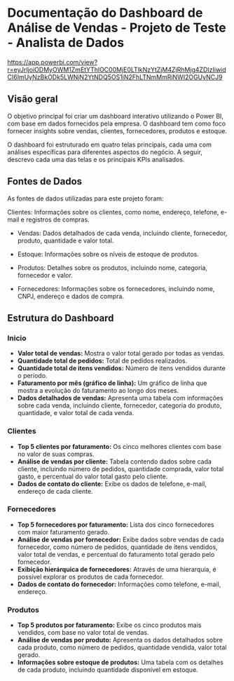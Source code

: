 # Documentação do Dashboard de Análise de Vendas - Projeto de Teste - Analista de Dados

https://app.powerbi.com/view?r=eyJrIjoiODMyOWM1ZmEtYThlOC00MjE0LTlkNzYtZjM4ZjRhMjg4ZDIzIiwidCI6ImUyNzBkODk5LWNjN2YtNDQ5OS1iN2FhLTNmMmRjNWI2OGUyNCJ9 

## Visão geral
O objetivo principal foi criar um dashboard interativo utilizando o Power BI, com base em dados fornecidos pela empresa. O dashboard tem como foco fornecer insights sobre vendas, clientes, fornecedores, produtos e estoque.

O dashboard foi estruturado em quatro telas principais, cada uma com análises específicas para diferentes aspectos do negócio. A seguir, descrevo cada uma das telas e os principais KPIs analisados.
## Fontes de Dados

As fontes de dados utilizadas para este projeto foram:

Clientes: Informações sobre os clientes, como nome, endereço, telefone, e-mail e registros de compras.

- Vendas: Dados detalhados de cada venda, incluindo cliente, fornecedor, produto, quantidade e valor total.

- Estoque: Informações sobre os níveis de estoque de produtos.

- Produtos: Detalhes sobre os produtos, incluindo nome, categoria, fornecedor e valor.

- Fornecedores: Informações sobre os fornecedores, incluindo nome, CNPJ, endereço e dados de compra.

## Estrutura do Dashboard
### Inicio
- **Valor total de vendas:** Mostra o valor total gerado por todas as vendas.
- **Quantidade total de pedidos:** Total de pedidos realizados.
- **Quantidade total de itens vendidos:** Número de itens vendidos durante o período.
- **Faturamento por mês (gráfico de linha):** Um gráfico de linha que mostra a evolução do faturamento ao longo dos meses.
- **Dados detalhados de vendas:** Apresenta uma tabela com informações sobre cada venda, incluindo cliente, fornecedor, categoria do produto, quantidade, e valor total de cada venda.

 ### Clientes
- **Top 5 clientes por faturamento:** Os cinco melhores clientes com base no valor de suas compras.
- **Análise de vendas por cliente:** Tabela contendo dados sobre cada cliente, incluindo número de pedidos, quantidade comprada, valor total gasto, e percentual do valor total gasto pelo cliente.
- **Dados de contato do cliente:** Exibe os dados de telefone, e-mail, endereço de cada cliente.

### Fornecedores
- **Top 5 fornecedores por faturamento:** Lista dos cinco fornecedores com maior faturamento gerado.
- **Análise de vendas por fornecedor:** Exibe dados sobre vendas de cada fornecedor, como número de pedidos, quantidade de itens vendidos, valor total de vendas, e percentual do faturamento total gerado pelo fornecedor.
- **Exibição hierárquica de fornecedores:** Através de uma hierarquia, é possível explorar os produtos de cada fornecedor.
- **Dados de contato do fornecedor:** Informações como telefone, e-mail, endereço.

### Produtos
- **Top 5 produtos por faturamento:** Exibe os cinco produtos mais vendidos, com base no valor total de vendas.
- **Análise de vendas por produto:** Apresenta os dados detalhados sobre cada produto, como número de pedidos, quantidade vendida, valor total gerado.
- **Informações sobre estoque de produtos:** Uma tabela com os detalhes de cada produto, incluindo quantidade disponível em estoque.
